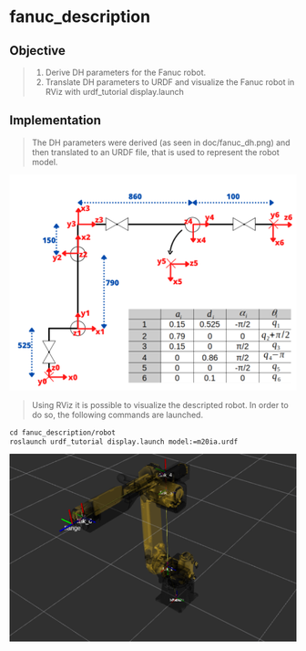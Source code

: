 # fanuc_description

## Objective
>1. Derive DH parameters for the Fanuc robot.
>2. Translate DH parameters to URDF and visualize the Fanuc robot in RViz with urdf_tutorial display.launch

## Implementation
>The DH parameters were derived (as seen in doc/fanuc_dh.png) and then translated to an URDF file, that is used to represent the robot model.

![Image](https://raw.githubusercontent.com/rcoccaro4/roblab_ws/master/ex2_transforms/fanuc_description/doc/fanuc_dh.png) 

>Using RViz it is possible to visualize the descripted robot. In order to do so, the following commands are launched.
```
cd fanuc_description/robot
roslaunch urdf_tutorial display.launch model:=m20ia.urdf
``` 

![Image](https://raw.githubusercontent.com/rcoccaro4/roblab_ws/master/ex2_transforms/fanuc_description/doc/fanuc_rviz.png)
